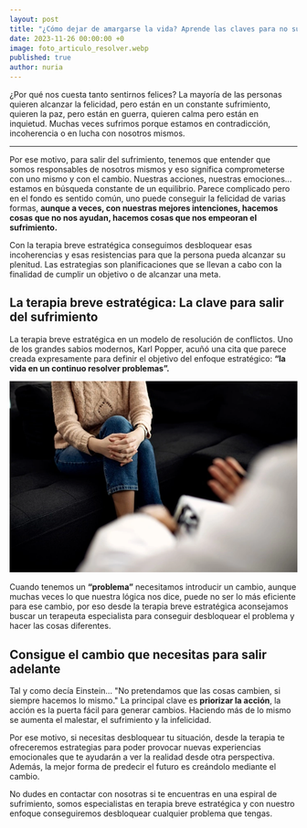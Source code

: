 ```yaml
---
layout: post
title: "¿Cómo dejar de amargarse la vida? Aprende las claves para no sufrir "
date: 2023-11-26 00:00:00 +0
image: foto_articulo_resolver.webp
published: true
author: nuria
---
```


¿Por qué nos cuesta tanto sentirnos felices? La mayoría de las personas quieren alcanzar la felicidad, pero están en un constante sufrimiento, quieren la paz, pero están en guerra, quieren calma pero están en inquietud. Muchas veces sufrimos porque estamos en contradicción, incoherencia o en lucha con nosotros mismos.


---

Por ese motivo, para salir del sufrimiento, tenemos que entender que somos responsables de nosotros mismos y eso significa comprometerse con uno mismo y con el cambio. Nuestras acciones, nuestras emociones… estamos en búsqueda constante de un equilibrio. Parece complicado pero en el fondo es sentido común, uno puede conseguir la felicidad de varias formas, **aunque a veces, con nuestras mejores intenciones, hacemos cosas que no nos ayudan, hacemos cosas que nos empeoran el sufrimiento.**

Con la terapia breve estratégica conseguimos desbloquear esas incoherencias y esas resistencias para que la persona pueda alcanzar su plenitud. Las estrategias son planificaciones que se llevan a cabo con la finalidad de cumplir un objetivo o de alcanzar una meta.

## La terapia breve estratégica: La clave para salir del sufrimiento 

La terapia breve estratégica en un modelo de resolución de conflictos. Uno de los grandes sabios modernos, Karl Popper, acuñó una cita que parece creada expresamente para definir el objetivo del enfoque estratégico: **“la vida en un continuo resolver problemas”.**

![Terapia para no amargarse](articulo_amargarse.webp)


Cuando tenemos un **“problema”** necesitamos introducir un cambio, aunque muchas veces lo que nuestra lógica nos dice, puede no ser lo más eficiente para ese cambio, por eso desde la terapia breve estratégica aconsejamos buscar un terapeuta especialista para conseguir desbloquear el problema y hacer las cosas diferentes. 

## Consigue el cambio que necesitas para salir adelante 

Tal y como decía Einstein… "No pretendamos que las cosas cambien, si siempre hacemos lo mismo." La principal clave es **priorizar la acción**, la acción es la puerta fácil para generar cambios. Haciendo más de lo mismo se aumenta el malestar, el sufrimiento y la infelicidad. 

Por ese motivo, si necesitas desbloquear tu situación, desde la terapia te ofreceremos estrategias para poder provocar nuevas experiencias emocionales que te ayudarán a ver la realidad desde otra perspectiva. Además, la mejor forma de predecir el futuro es creándolo mediante el cambio.

No dudes en contactar con nosotras si te encuentras en una espiral de sufrimiento, somos especialistas en terapia breve estratégica y con nuestro enfoque conseguiremos desbloquear cualquier problema que tengas.



